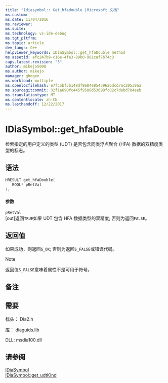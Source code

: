 ```yaml
---
title: "Idiasymbol:: Get_hfadouble |Microsoft 文档"
ms.custom: 
ms.date: 11/04/2016
ms.reviewer: 
ms.suite: 
ms.technology: vs-ide-debug
ms.tgt_pltfrm: 
ms.topic: article
dev_langs: C++
helpviewer_keywords: IDiaSymbol::get_hfaDouble method
ms.assetid: efc247b9-c16e-4fa3-89b0-901caf7b74c3
caps.latest.revision: "5"
author: mikejo5000
ms.author: mikejo
manager: ghogen
ms.workload: multiple
ms.openlocfilehash: e7fc5bf3b148df8e84e85439626dcd7ac20539aa
ms.sourcegitcommit: 32f1a690fc445f9586d53698fc82c7debd784eeb
ms.translationtype: MT
ms.contentlocale: zh-CN
ms.lasthandoff: 12/22/2017
---
```

# <a name="idiasymbolgethfadouble"></a>IDiaSymbol::get_hfaDouble
检索指定的用户定义的类型 (UDT) 是否包含同类浮点聚合 (HFA) 数据的双精度类型的标志。  
  
## <a name="syntax"></a>语法  
  
```C++  
HRESULT get_hfaDouble(   
   BOOL* pRetVal  
);  
```  
  
#### <a name="parameters"></a>参数  
 `pRetVal`  
 [out]返回`TRUE`如果 UDT 包含 HFA 数据类型的双精度; 否则为返回`FALSE`。  
  
## <a name="return-value"></a>返回值  
 如果成功，则返回`S_OK`; 否则为返回`S_FALSE`或错误代码。  
  
> [!NOTE]
>  返回值`S_FALSE`意味着属性不是可用于符号。  
  
## <a name="remarks"></a>备注  
  
## <a name="requirements"></a>需要  
 标头： Dia2.h  
  
 库： diaguids.lib  
  
 DLL: msdia100.dll  
  
## <a name="see-also"></a>请参阅  
 [IDiaSymbol](../../debugger/debug-interface-access/idiasymbol.md)   
 [IDiaSymbol::get_udtKind](../../debugger/debug-interface-access/idiasymbol-get-udtkind.md)